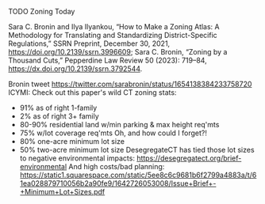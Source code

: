 TODO Zoning Today

Sara C. Bronin and Ilya Ilyankou, “How to Make a Zoning Atlas: A Methodology for Translating and Standardizing District-Specific Regulations,” SSRN Preprint, December 30, 2021, https://doi.org/10.2139/ssrn.3996609; Sara C. Bronin, “Zoning by a Thousand Cuts,” Pepperdine Law Review 50 (2023): 719–84, https://dx.doi.org/10.2139/ssrn.3792544.

Bronin tweet https://twitter.com/sarabronin/status/1654138384233758720
ICYMI: Check out this paper's wild CT zoning stats:
- 91% as of right 1-family
- 2% as of right 3+ family
- 80-90% residential land w/min parking & max height req'mts
- 75% w/lot coverage req'mts
Oh, and how could I forget?!
- 80% one-acre minimum lot size
- 50% two-acre minimum lot size
DesegregateCT has tied those lot sizes to negative environmental impacts: https://desegregatect.org/brief-environmental
And high costs/bad planning:
https://static1.squarespace.com/static/5ee8c6c9681b6f2799a4883a/t/61ea028879710056b2a90fe9/1642726053008/Issue+Brief+-+Minimum+Lot+Sizes.pdf
